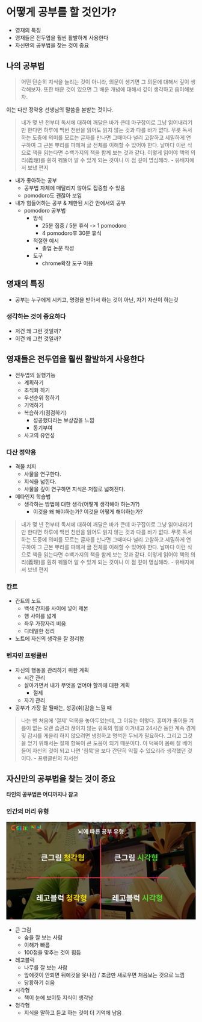 # 어떻게 공부를 할 것인가?

- 영재의 특징
- 영재들은 전두엽을 훨씬 활발하게 사용한다
- 자신만의 공부법을 찾는 것이 중요

## 나의 공부법

> 어떤 단순히 지식을 늘리는 것이 아니라, 의문이 생기면 그 의문에 대해서 깊이 생각해보자. 또한 배운 것이 있으면 그 배운 개념에 대해서 깊이 생각하고 음미해보자.

이는 다산 정약용 선생님의 말씀을 본받는 것이다.

> 내가 몇 년 전부터 독서에 대하여 깨달은 바가 큰데 마구잡이로 그냥 읽어내리기만 한다면 하루에 백번 천번을 읽어도 읽지 않는 것과 다를 바가 없다. 무릇 독서하는 도중에 의미를 모르는 글자를 만나면 그때마다 널리 고찰하고 세밀하게 연구하여 그 근본 뿌리를 파헤쳐 글 전체를 이해할 수 있어야 한다. 날마다 이런 식으로 책을 읽는다면 수백가지의 책을 함께 보는 것과 같다. 이렇게 읽어야 책의 의리(義理)를 훤히 꿰뚤어 알 수 있게 되는 것이니 이 점 깊이 명심해라. - 유배지에서 보낸 편지

- 내가 좋아하는 공부
  - 공부법 자체에 매달리지 않아도 집중할 수 있음
  - pomodoro도 괜찮아 보임
- 내가 힘들어하는 공부 & 제한된 시간 안에서의 공부
  - pomodoro 공부법
    - 방식
      - 25분 집중 / 5분 휴식 -> 1 pomodoro
      - 4 pomodoro후 30분 휴식
    - 적절한 예시
      - 졸업 논문 작성
    - 도구
      - chrome확장 도구 이용

## 영재의 특징

- 공부는 누구에게 시키고, 명령을 받아서 하는 것이 아닌, 자기 자신이 하는것

### 생각하는 것이 중요하다

- 저건 왜 그런 것일까?
- 이건 왜 그런 것일까?

## 영재들은 전두엽을 훨씬 활발하게 사용한다

- 전두엽의 실행기능
  - 계획하기
  - 조직화 하기
  - 우선순위 정하기
  - 기억하기
  - 복습하기(점검하기)
    - 성공했다라는 보상감을 느낌
    - 동기부여
  - 사고의 유연성

### 다산 정약용

- 격물 치지
  - 사물을 연구한다.
  - 지식을 넓힌다.
  - 사물을 깊이 연구하면 지식은 저절로 넓혀진다.
- 메타인지 학습법
  - 생각하는 방법에 대한 생각(어떻게 생각해야 하는가?)
    - 이것을 왜 해야하는가? 이것을 어떻게 해야하는가?

> 내가 몇 년 전부터 독서에 대하여 깨달은 바가 큰데 마구잡이로 그냥 읽어내리기만 한다면 하루에 백번 천번을 읽어도 읽지 않는 것과 다를 바가 없다. 무릇 독서하는 도중에 의미를 모르는 글자를 만나면 그때마다 널리 고찰하고 세밀하게 연구하여 그 근본 뿌리를 파헤쳐 글 전체를 이해할 수 있어야 한다. 날마다 이런 식으로 책을 읽는다면 수백가지의 책을 함께 보는 것과 같다. 이렇게 읽어야 책의 의리(義理)를 훤히 꿰뚤어 알 수 있게 되는 것이니 이 점 깊이 명심해라. - 유배지에서 보낸 편지

### 칸트

- 칸트의 노트
  - 백색 간지를 사이에 넣어 제본
  - 행 사이를 넓게
  - 좌우 가장자리 비움
  - 디테일한 정리
- 노트에 자신의 생각을 잘 정리함

### 벤자민 프랭클린

- 자신의 행동을 관리하기 위한 계획
  - 시간 관리
  - 살아가면서 내가 무엇을 얻어야 할까에 대한 계획
    - 절제
  - 자기 관리
- 공부가 가장 잘 될때는, 성공(취)감을 느낄 때

> 나는 맨 처음에 '절제' 덕목을 놓아두었는데, 그 이유는 이렇다. 흥미가 줄어들 겨를이 없는 오랜 습관과 끊이지 않는 유혹의 힘을 이겨내고 24시간 동안 계속 경계 및 감시를 게을리 하지 않으려면 냉정하고 명석한 두뇌가 필요하다.
> 그리고 그것을 얻기 위해서는 절제 항목이 큰 도움이 되기 때문이다. 이 덕목이 몸에 잘 베어들어 자신의 것이 되고 나면 '침묵'을 보다 간단히 익힐 수 있으리라 생각했던 것이다. - 프랭클린의 자서전

## 자신만의 공부법을 찾는 것이 중요

**타인의 공부법은 어디까지나 참고**

### 인간의 머리 유형

![](./images/brain_types.png)

- 큰 그림
  - 숲을 잘 보는 사람
  - 이해가 빠름
  - 100점을 맞추는 것이 힘듬
- 레고블럭
  - 나무를 잘 보는 사람
  - 앞에것이 안되면 뒤에것을 못나감 / 조금만 새로우면 처음보는 것으로 느낌
  - 당황하기 쉬움
- 시각형
  - 책이 눈에 보이듯 지식이 생각남
- 청각형
  - 지식을 말하고 듣고 하는 것이 더 기억에 남음
